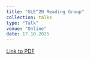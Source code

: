 ```yaml
---
title: "GLE^2N Reading Group"
collection: talks
type: "Talk"
venue: "Online"
date: 17.10.2025
---
```


[Link to PDF](https://datashare.tu-dresden.de/s/nr7294MATkxixid)

